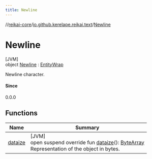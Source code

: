 ```yaml
---
title: Newline
---
```

//[reikai-core](../../../index.html)/[io.github.kerelape.reikai.text](../index.html)/[Newline](index.html)



# Newline



[JVM]\
object [Newline](index.html) : [EntityWrap](../../io.github.kerelape.reikai/-entity-wrap/index.html)

Newline character.



#### Since



0.0.0



## Functions


| Name | Summary |
|---|---|
| [dataize](../../io.github.kerelape.reikai/-entity/dataize.html) | [JVM]<br>open suspend override fun [dataize](../../io.github.kerelape.reikai/-entity/dataize.html)(): [ByteArray](https://kotlinlang.org/api/latest/jvm/stdlib/kotlin/-byte-array/index.html)<br>Representation of the object in bytes. |

